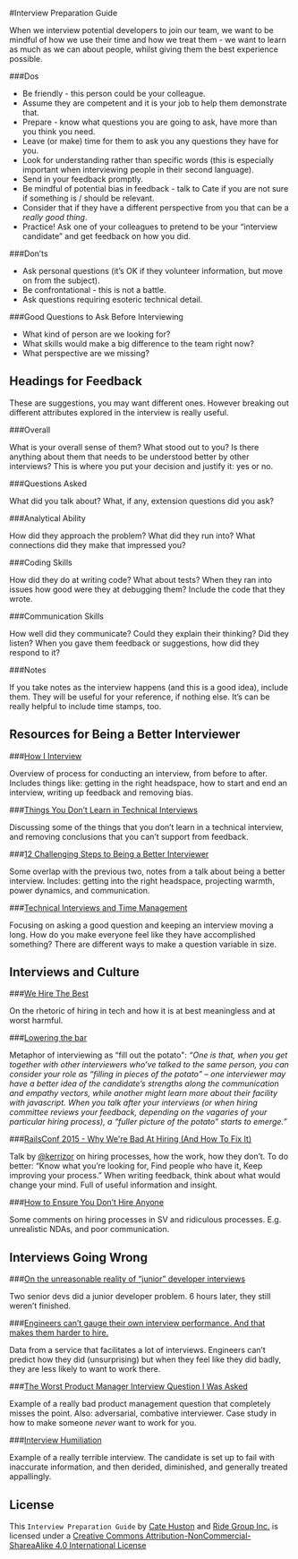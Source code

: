 #Interview Preparation Guide

When we interview potential developers to join our team, we want to be mindful of how we use their time and how we treat them - we want to learn as much as we can about people, whilst giving them the best experience possible.

###Dos

- Be friendly - this person could be your colleague.
- Assume they are competent and it is your job to help them demonstrate that.
- Prepare - know what questions you are going to ask, have more than you think you need.
- Leave (or make) time for them to ask you any questions they have for you.
- Look for understanding rather than specific words (this is especially important when interviewing people in their second language).
- Send in your feedback promptly.
- Be mindful of potential bias in feedback - talk to Cate if you are not sure if something is / should be relevant.
- Consider that if they have a different perspective from you that can be a *really good thing*.
- Practice! Ask one of your colleagues to pretend to be your “interview candidate” and get feedback on how you did.


###Don’ts

- Ask personal questions (it’s OK if they volunteer information, but move on from the subject).
- Be confrontational - this is not a battle.
- Ask questions requiring esoteric technical detail.


###Good Questions to Ask Before Interviewing

- What kind of person are we looking for?
- What skills would make a big difference to the team right now?
- What perspective are we missing?



## Headings for Feedback

These are suggestions, you may want different ones. However breaking out different attributes explored in the interview is really useful.

###Overall

What is your overall sense of them? What stood out to you? Is there anything about them that needs to be understood better by other interviews? This is where you put your decision and justify it: yes or no.

###Questions Asked

What did you talk about? What, if any, extension questions did you ask?

###Analytical Ability

How did they approach the problem? What did they run into? What connections did they make that impressed you?

###Coding Skills

How did they do at writing code? What about tests? When they ran into issues how good were they at debugging them? Include the code that they wrote.

###Communication Skills

How well did they communicate? Could they explain their thinking? Did they listen? When you gave them feedback or suggestions, how did they respond to it?

###Notes

If you take notes as the interview happens (and this is a good idea), include them. They will be useful for your reference, if nothing else. It’s can be really helpful to include time stamps, too.


## Resources for Being a Better Interviewer

###[How I Interview](http://www.catehuston.com/blog/2015/04/01/how-i-interview/)

Overview of process for conducting an interview, from before to after. Includes things like: getting in the right headspace, how to start and end an interview, writing up feedback and removing bias.

###[Things You Don’t Learn in Technical Interviews](http://www.catehuston.com/blog/2015/07/15/things-you-dont-learn-in-technical-interviews/)

Discussing some of the things that you don’t learn in a technical interview, and removing conclusions that you can’t support from feedback.

###[12 Challenging Steps to Being a Better Interviewer](http://www.catehuston.com/blog/2015/10/07/12-challenging-steps-to-being-a-better-interviewer/)

Some overlap with the previous two, notes from a talk about being a better interview. Includes: getting into the right headspace, projecting warmth, power dynamics, and communication.

###[Technical Interviews and Time Management](http://www.catehuston.com/blog/2015/12/02/technical-interview-questions-and-time-management/)

Focusing on asking a good question and keeping an interview moving a long. How do you make everyone feel like they have accomplished something? There are different ways to make a question variable in size.


## Interviews and Culture

###[We Hire The Best](https://modelviewculture.com/pieces/we-hire-the-best)

On the rhetoric of hiring in tech and how it is at best meaningless and at worst harmful.

###[Lowering the bar](http://www.moishelettvin.com/2015/12/16/lowering-the-bar/)

Metaphor of interviewing as “fill out the potato": *“One is that, when you get together with other interviewers who’ve talked to the same person, you can consider your role as “filling in pieces of the potato” – one interviewer may have a better idea of the candidate’s strengths along the communication and empathy vectors, while another might learn more about their facility with javascript. When you talk after your interviews (or when hiring committee reviews your feedback, depending on the vagaries of your particular hiring process), a “fuller picture of the potato” starts to emerge.”*

###[RailsConf 2015 - Why We're Bad At Hiring (And How To Fix It)](https://www.youtube.com/watch?v=vef_ARdnqWY)

Talk by [@kerrizor](https://twitter.com/kerrizor) on hiring processes, how the work, how they don’t. To do better: “Know what you’re looking for, Find people who have it, Keep improving your process.” When writing feedback, think about what would change your mind. Full of useful information and insight.

###[How to Ensure You Don’t Hire Anyone](https://medium.com/@morgane/how-to-not-impress-me-during-the-interview-process-b2b99f30298b#.c9xz1y4jh)

Some comments on hiring processes in SV and ridiculous processes. E.g. unrealistic NDAs, and poor communication.


## Interviews Going Wrong

###[On the unreasonable reality of “junior” developer interviews](https://samphippen.com/on-the-unreasonable-reality-of-junior-developer-interviews/)

Two senior devs did a junior developer problem. 6 hours later, they still weren’t finished.

###[Engineers can’t gauge their own interview performance. And that makes them harder to hire.](http://blog.interviewing.io/people-cant-gauge-their-own-interview-performance-and-that-makes-them-harder-to-hire/)

Data from a service that facilitates a lot of interviews. Engineers can’t predict how they did (unsurprising) but when they feel like they did badly, they are less likely to want to work there.

###[The Worst Product Manager Interview Question I Was Asked](https://medium.com/startup-study-group/the-worst-product-manager-interview-question-i-have-ever-been-asked-678f85260fbd#.xuse84hax)

Example of a really bad product management question that completely misses the point. Also: adversarial, combative interviewer. Case study in how to make someone *never* want to work for you.

###[Interview Humiliation](http://deliberate-software.com/on-defeat/)

Example of a really terrible interview. The candidate is set up to fail with inaccurate information, and then derided, diminished, and generally treated appallingly.


## License
This `Interview Preparation Guide` by [Cate Huston](https://twitter.com/catehstn) and [Ride Group Inc.](http://github.com/ride) is licensed under a [Creative Commons Attribution-NonCommercial-ShareaAlike 4.0 International License](http://creativecommons.org/licenses/by-nc-sa/4.0/)
